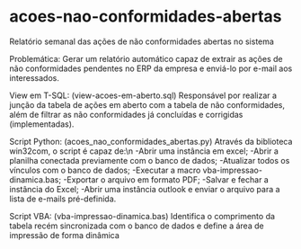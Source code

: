 # acoes-nao-conformidades-abertas
 Relatório semanal das ações de não conformidades abertas no sistema

Problemática:
	Gerar um relatório automático capaz de extrair as ações de não conformidades pendentes no ERP da empresa e enviá-lo por e-mail aos interessados.
	
	
View em T-SQL: (view-acoes-em-aberto.sql)
	Responsável por realizar a junção da tabela de ações em aberto com a tabela de não conformidades, além de filtrar as não conformidades já concluídas e corrigidas (implementadas).


Script Python: (acoes_nao_conformidades_abertas.py)
	Através da biblioteca win32com, o script é capaz de:\n
		-Abrir uma instância em excel;
		-Abrir a planilha conectada previamente com o banco de dados;
		-Atualizar todos os vínculos com o banco de dados;
		-Executar a macro vba-impressao-dinamica.bas;
		-Exportar o arquivo em formato PDF;
		-Salvar e fechar a instância do Excel;
		-Abrir uma instância outlook e enviar o arquivo para a lista de e-mails pré-definida.
		
Script VBA: (vba-impressao-dinamica.bas)
	Identifica o comprimento da tabela recém sincronizada com o banco de dados e define a área de impressão de forma dinâmica
